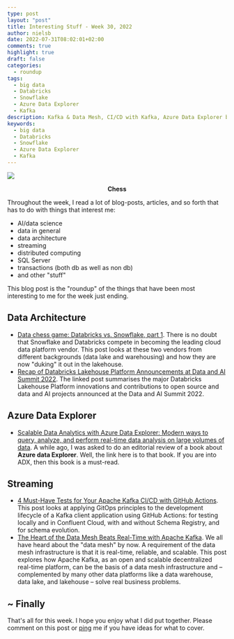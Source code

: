 ```yaml
---
type: post
layout: "post"
title: Interesting Stuff - Week 30, 2022
author: nielsb
date: 2022-07-31T08:02:01+02:00
comments: true
highlight: true
draft: false
categories:
  - roundup
tags:
  - big data
  - Databricks
  - Snowflake
  - Azure Data Explorer
  - Kafka
description: Kafka & Data Mesh, CI/CD with Kafka, Azure Data Explorer book, Databricks vs. Snowflake, and other interesting topics.
keywords:
  - big data
  - Databricks
  - Snowflake
  - Azure Data Explorer
  - Kafka   
---
```


![](/images/posts/chess-2.jpg)

**<p style="text-align: center;">Chess</p>**

Throughout the week, I read a lot of blog-posts, articles, and so forth that has to do with things that interest me:

* AI/data science
* data in general
* data architecture
* streaming
* distributed computing
* SQL Server
* transactions (both db as well as non db)
* and other "stuff"

This blog post is the "roundup" of the things that have been most interesting to me for the week just ending.

<!--more-->

## Data Architecture

* [Data chess game: Databricks vs. Snowflake, part 1][1]. There is no doubt that Snowflake and Databricks compete in becoming the leading cloud data platform vendor. This post looks at these two vendors from different backgrounds (data lake and warehousing) and how they are now "duking" it out in the lakehouse.
* [Recap of Databricks Lakehouse Platform Announcements at Data and AI Summit 2022][2]. The linked post summarises the major Databricks Lakehouse Platform innovations and contributions to open source and data and AI projects announced at the Data and AI Summit 2022.

## Azure Data Explorer

* [Scalable Data Analytics with Azure Data Explorer: Modern ways to query, analyze, and perform real-time data analysis on large volumes of data][3]. A while ago, I was asked to do an editorial review of a book about **Azure data Explorer**. Well, the link here is to that book. If you are into ADX, then this book is a must-read.

## Streaming

* [4 Must-Have Tests for Your Apache Kafka CI/CD with GitHub Actions][4]. This post looks at applying GitOps principles to the development lifecycle of a Kafka client application using GitHub Actions: for testing locally and in Confluent Cloud, with and without Schema Registry, and for schema evolution. 
* [The Heart of the Data Mesh Beats Real-Time with Apache Kafka][5]. We all have heard about the "data mesh" by now. A requirement of the data mesh infrastructure is that it is real-time, reliable, and scalable. This post explores how Apache Kafka, as an open and scalable decentralized real-time platform, can be the basis of a data mesh infrastructure and – complemented by many other data platforms like a data warehouse, data lake, and lakehouse – solve real business problems.

## ~ Finally

That's all for this week. I hope you enjoy what I did put together. Please comment on this post or [ping][ma] me if you have ideas for what to cover.

[ma]: mailto:niels.it.berglund@gmail.com
[mp]: https://blog.acolyer.org
[iq]: https://www.infoq.com/
[ew]: http://sqlonice.com/
[re]: http://blog.revolutionanalytics.com
[sqsk]: https://www.sqlskills.com
[mdaveyblog]: https://mdavey.wordpress.com/
[charlblog]: https://charlla.com/

[jovpop]: https://twitter.com/JovanPop_MSFT
[bobw]: https://twitter.com/bobwardms
[revod]: https://twitter.com/revodavid
[lonny]: https://twitter.com/sqL_handLe
[ewtw]: https://twitter.com/sqlOnIce
[buckw]: https://twitter.com/BuckWoodyMSFT
[mattw]: https://twitter.com/matthewwarren
[murba]: https://twitter.com/muratdemirbas
[daveda]: https://twitter.com/davidthecoder
[adcol]: https://twitter.com/adriancolyer
[jesrod]: https://twitter.com/jrdothoughts
[tomaz]: https://twitter.com/tomaz_tsql
[dataart]: https://twitter.com/dataartisans
[luis]: https://twitter.com/luis_de_sousa
[benstop]: https://twitter.com/benstopford
[conflu]: https://twitter.com/confluentinc
[tylert]: https://twitter.com/tyler_treat
[andrewng]: https://twitter.com/AndrewYNg
[lawr]: https://twitter.com/bytezn
[jue]: https://twitter.com/b0rk
[yan]: https://twitter.com/theburningmonk
[danny]: https://twitter.com/g9yuayon
[rmoff]: https://twitter.com/rmoff
[ryansw]: https://twitter.com/ryanswanstrom
[pabloc]: https://twitter.com/pabloc_ds
[mklep]: https://twitter.com/martinkl
[mdavey]: https://twitter.com/matt_davey
[jboner]: https://twitter.com/jboner
[joeduff]: https://twitter.com/funcOfJoe
[charl]: https://twitter.com/charllamprecht
[dbricks]: https://twitter.com/databricks
[adsit]: https://twitter.com/SitnikAdam
[vicky]: https://twitter.com/vickyharp
[dscentral]: https://twitter.com/DataScienceCtrl
[natemc]: https://twitter.com/natemcmaster
[ads]: https://twitter.com/azuredatastudio
[travw]: https://twitter.com/radtravis
[emilk]: https://twitter.com/IsTheArchitect
[netflx]: https://netflixtechblog.com/

[1]: https://venturebeat.com/2022/07/25/data-chess-game-databricks-vs-snowflake-part-1/
[2]: https://databricks.com/blog/2022/07/25/recap-of-databricks-lakehouse-platform-announcements-at-data-and-ai-summit-2022.htm
[3]: https://www.amazon.com/Scalable-Data-Analytics-Azure-Explorer/dp/1801078548
[4]: https://www.confluent.io/blog/apache-kafka-ci-cd-with-github/
[5]: https://www.kai-waehner.de/blog/2022/07/28/the-heart-of-the-data-mesh-beats-real-time-with-apache-kafka/
